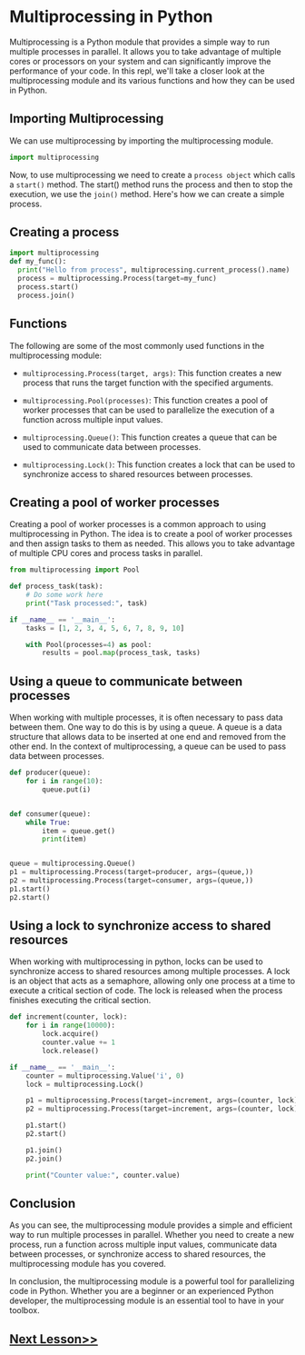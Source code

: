 # Multiprocessing in Python
Multiprocessing is a Python module that provides a simple way to run multiple processes in parallel. It allows you to take advantage of multiple cores or processors on your system and can significantly improve the performance of your code. In this repl, we'll take a closer look at the multiprocessing module and its various functions and how they can be used in Python.

## Importing Multiprocessing
We can use multiprocessing by importing the multiprocessing module. 

```python 
import multiprocessing
```

Now, to use multiprocessing we need to create a `process object` which calls a `start()` method. The start() method runs the process and then to stop the execution, we use the `join()` method. Here's how we can create a simple process.

## Creating a process
```python
import multiprocessing
def my_func():
  print("Hello from process", multiprocessing.current_process().name)
  process = multiprocessing.Process(target=my_func)
  process.start()
  process.join()
```
## Functions
The following are some of the most commonly used functions in the multiprocessing module:

- `multiprocessing.Process(target, args)`: This function creates a new process that runs the target function with the specified arguments.

- `multiprocessing.Pool(processes)`: This function creates a pool of worker processes that can be used to parallelize the execution of a function across multiple input values.

- `multiprocessing.Queue()`: This function creates a queue that can be used to communicate data between processes.

- `multiprocessing.Lock()`: This function creates a lock that can be used to synchronize access to shared resources between processes.

## Creating a pool of worker processes
Creating a pool of worker processes is a common approach to using multiprocessing in Python. The idea is to create a pool of worker processes and then assign tasks to them as needed. This allows you to take advantage of multiple CPU cores and process tasks in parallel.

```python
from multiprocessing import Pool

def process_task(task):
    # Do some work here
    print("Task processed:", task)

if __name__ == '__main__':
    tasks = [1, 2, 3, 4, 5, 6, 7, 8, 9, 10]

    with Pool(processes=4) as pool:
        results = pool.map(process_task, tasks)
```
## Using a queue to communicate between processes
When working with multiple processes, it is often necessary to pass data between them. One way to do this is by using a queue. A queue is a data structure that allows data to be inserted at one end and removed from the other end. In the context of multiprocessing, a queue can be used to pass data between processes.

```python
def producer(queue):
    for i in range(10):
        queue.put(i)


def consumer(queue):
    while True:
        item = queue.get()
        print(item)


queue = multiprocessing.Queue()
p1 = multiprocessing.Process(target=producer, args=(queue,))
p2 = multiprocessing.Process(target=consumer, args=(queue,))
p1.start()
p2.start()
```
## Using a lock to synchronize access to shared resources
When working with multiprocessing in python, locks can be used to synchronize access to shared resources among multiple processes. A lock is an object that acts as a semaphore, allowing only one process at a time to execute a critical section of code. The lock is released when the process finishes executing the critical section.

```python
def increment(counter, lock):
    for i in range(10000):
        lock.acquire()
        counter.value += 1
        lock.release()

if __name__ == '__main__':
    counter = multiprocessing.Value('i', 0)
    lock = multiprocessing.Lock()

    p1 = multiprocessing.Process(target=increment, args=(counter, lock))
    p2 = multiprocessing.Process(target=increment, args=(counter, lock))

    p1.start()
    p2.start()

    p1.join()
    p2.join()

    print("Counter value:", counter.value)
```

## Conclusion
As you can see, the multiprocessing module provides a simple and efficient way to run multiple processes in parallel. Whether you need to create a new process, run a function across multiple input values, communicate data between processes, or synchronize access to shared resources, the multiprocessing module has you covered.

In conclusion, the multiprocessing module is a powerful tool for parallelizing code in Python. Whether you are a beginner or an experienced Python developer, the multiprocessing module is an essential tool to have in your toolbox.
## [Next Lesson>>](https://replit.com/@codewithharry/99-Day-99-Exercise-11-Solution)
